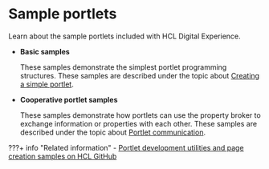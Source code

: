 # Sample portlets

Learn about the sample portlets included with HCL Digital Experience.

-   **Basic samples**

    These samples demonstrate the simplest portlet programming structures. These samples are described under the topic about [Creating a simple portlet](../../extend_dx/portlets_development/wpsbscfg.md).

-   **Cooperative portlet samples**

    These samples demonstrate how portlets can use the property broker to exchange information or properties with each other. These samples are described under the topic about [Portlet communication](../../extend_dx/portlets_development/portlet_communication/index.md).

???+ info "Related information"
    - [Portlet development utilities and page creation samples on HCL GitHub](../../guide_me/tutorials/Portletdevelopmentutilitiesandpagecreationsamples.md)


